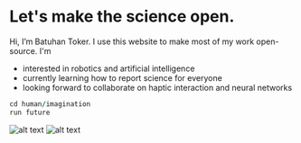 # Let's make the science open.

Hi, I’m Batuhan Toker. I use this website to make most of my work open-source. I'm
- interested in robotics and artificial intelligence
- currently learning how to report science for everyone
- looking forward to collaborate on haptic interaction and neural networks
```ruby
cd human/imagination
run future
```

<!-- 
![alt text](https://github-readme-stats.vercel.app/api/top-langs/?username=batuhantoker)
![alt text](https://github-readme-stats.vercel.app/api/top-langs/?username=batuhantoker)
![alt text](https://github-readme-streak-stats.herokuapp.com/?user=batuhantoker)
![alt text](https://github-profile-trophy.vercel.app/?username=batuhantoker) 
![alt text](https://github-readme-stats.vercel.app/api?username=batuhantoker)
![alt text](https://github-profile-summary-cards.vercel.app/api/cards/profile-details?username=batuhantoker&theme=vue)
--->
![alt text](https://github-profile-trophy.vercel.app/?username=batuhantoker) 
![alt text](https://visitor-badge.glitch.me/badge?page_id=batuhantoker)
<!---
tokerbatuhan/tokerbatuhan is a ✨ special ✨ repository because its `README.md` (this file) appears on your GitHub profile.
You can click the Preview link to take a look at your changes.
--->
